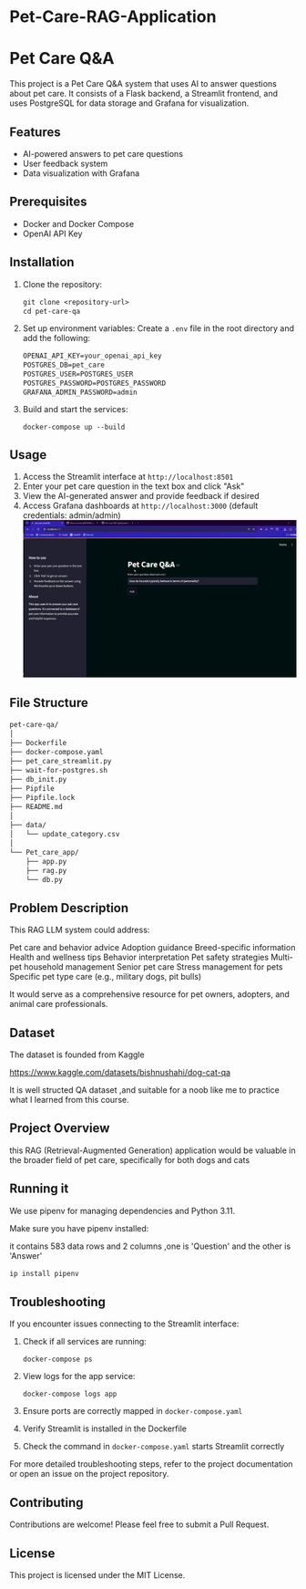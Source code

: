 # Pet-Care-RAG-Application

# Pet Care Q&A

This project is a Pet Care Q&A system that uses AI to answer questions about pet care. It consists of a Flask backend, a Streamlit frontend, and uses PostgreSQL for data storage and Grafana for visualization.

## Features

- AI-powered answers to pet care questions
- User feedback system
- Data visualization with Grafana

## Prerequisites

- Docker and Docker Compose
- OpenAI API Key

## Installation

1. Clone the repository:

   ```
   git clone <repository-url>
   cd pet-care-qa
   ```
2. Set up environment variables:
   Create a `.env` file in the root directory and add the following:

   ```
   OPENAI_API_KEY=your_openai_api_key
   POSTGRES_DB=pet_care
   POSTGRES_USER=POSTGRES_USER
   POSTGRES_PASSWORD=POSTGRES_PASSWORD
   GRAFANA_ADMIN_PASSWORD=admin
   ```
3. Build and start the services:

   ```
   docker-compose up --build
   ```

## Usage

1. Access the Streamlit interface at `http://localhost:8501`
2. Enter your pet care question in the text box and click "Ask"
3. View the AI-generated answer and provide feedback if desired
4. Access Grafana dashboards at `http://localhost:3000` (default credentials: admin/admin)
![image](c9rui-mcj6i.gif)

## File Structure

```
pet-care-qa/
│
├── Dockerfile
├── docker-compose.yaml
├── pet_care_streamlit.py
├── wait-for-postgres.sh
├── db_init.py
├── Pipfile
├── Pipfile.lock
├── README.md
│
├── data/
│   └── update_category.csv
│
└── Pet_care_app/
    ├── app.py
    ├── rag.py
    └── db.py
```

## Problem Description

This RAG LLM system could address:

Pet care and behavior advice
Adoption guidance
Breed-specific information
Health and wellness tips
Behavior interpretation
Pet safety strategies
Multi-pet household management
Senior pet care
Stress management for pets
Specific pet type care (e.g., military dogs, pit bulls)

It would serve as a comprehensive resource for pet owners, adopters, and animal care professionals.

## Dataset

The dataset is founded from Kaggle

https://www.kaggle.com/datasets/bishnushahi/dog-cat-qa

It is well structed  QA dataset ,and suitable for a noob like me to practice what I learned from this course.

## Project Overview

this RAG (Retrieval-Augmented Generation) application would be valuable in the broader field of pet care, specifically for both dogs and cats

## Running it

We use pipenv for managing dependencies and Python 3.11.

Make sure you have pipenv installed:

it contains 583 data  rows and 2 columns ,one is 'Question' and the other is 'Answer'

```bash
ip install pipenv
```

## Troubleshooting

If you encounter issues connecting to the Streamlit interface:

1. Check if all services are running:

   ```
   docker-compose ps
   ```
2. View logs for the app service:

   ```
   docker-compose logs app
   ```
3. Ensure ports are correctly mapped in `docker-compose.yaml`
4. Verify Streamlit is installed in the Dockerfile
5. Check the command in `docker-compose.yaml` starts Streamlit correctly

For more detailed troubleshooting steps, refer to the project documentation or open an issue on the project repository.

## Contributing

Contributions are welcome! Please feel free to submit a Pull Request.

## License

This project is licensed under the MIT License.
